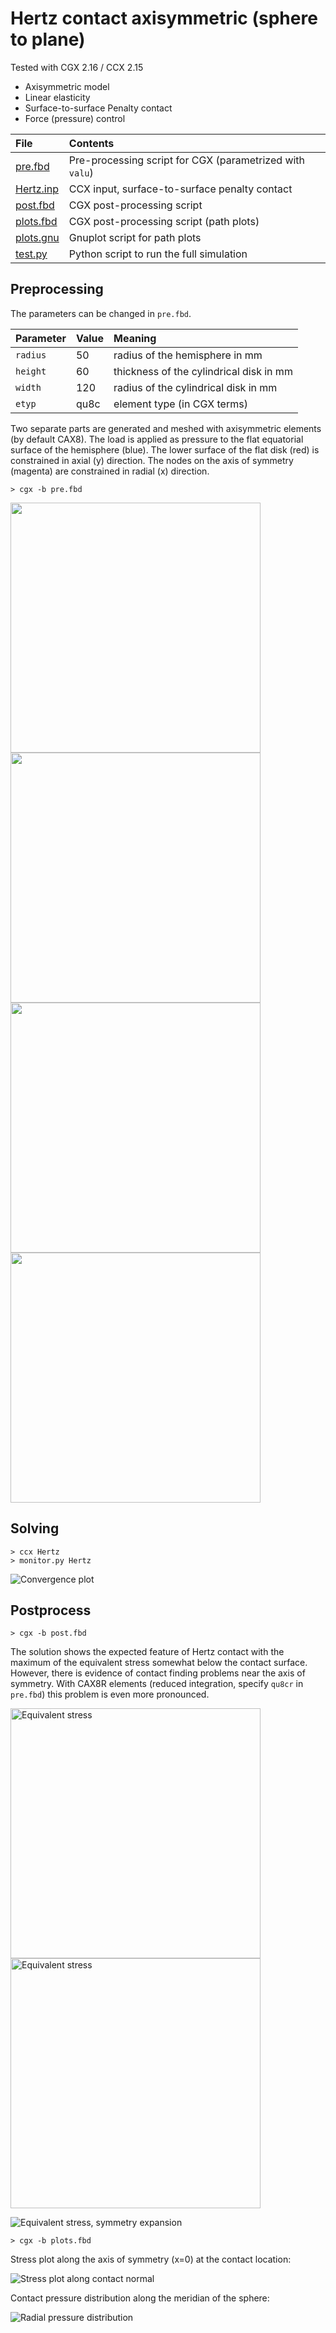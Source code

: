 # Hertz contact axisymmetric (sphere to plane)
Tested with CGX 2.16 / CCX 2.15

+ Axisymmetric model
+ Linear elasticity
+ Surface-to-surface Penalty contact
+ Force (pressure) control

File                   | Contents                                      
:-------------         | :-------------                               
[pre.fbd](pre.fbd)     | Pre-processing script for CGX  (parametrized with `valu`)               
[Hertz.inp](Hertz.inp) | CCX input, surface-to-surface penalty contact
[post.fbd](post.fbd)   | CGX post-processing script                    
[plots.fbd](plots.fbd) | CGX post-processing script (path plots)       
[plots.gnu](plots.gnu) | Gnuplot script for path plots                 
[test.py](test.py)     | Python script to run the full simulation

## Preprocessing

The parameters can be changed in `pre.fbd`.

| Parameter | Value | Meaning |
| :------------- |  :------------- | :------------- |
| `radius` | 50 | radius of the hemisphere in mm |
| `height` | 60 | thickness of the cylindrical disk in mm |
| `width` | 120 | radius of the cylindrical disk in mm |
| `etyp` | qu8c | element type (in CGX terms) |

Two separate parts are generated and meshed with axisymmetric elements (by default CAX8).
The load is applied as pressure to the flat equatorial surface of the hemisphere (blue).
The lower surface of the flat disk (red) is constrained in axial (y) direction.
The nodes on the axis of symmetry (magenta) are constrained in radial (x) direction.
```
> cgx -b pre.fbd
```
<img src="parts.png" width="400"><img src="parts-zoom.png" width="400">
<img src="lines.png" width="400"><img src="sets.png" width="400">



## Solving
```
> ccx Hertz
> monitor.py Hertz
```
<img src="Hertz.png" title="Convergence plot">

## Postprocess

```
> cgx -b post.fbd
```
The solution shows the expected feature of Hertz contact with the maximum of the equivalent stress somewhat below the contact surface. However, there is evidence of contact finding problems near the axis of symmetry. With CAX8R elements (reduced integration, specify `qu8cr` in `pre.fbd`) this problem is even more pronounced.

<img src="SE.png" width="400" title="Equivalent stress"><img src="SE_zoom.png" title="Equivalent stress" width="400">

<img src="SE-3D.png" title="Equivalent stress, symmetry expansion" >

```
> cgx -b plots.fbd
```
Stress plot along the axis of symmetry (x=0) at the contact location:

<img src="stress.png" title="Stress plot along contact normal">

Contact pressure distribution along the meridian of the sphere:

<img src="pres.png" title="Radial pressure distribution" >




```
